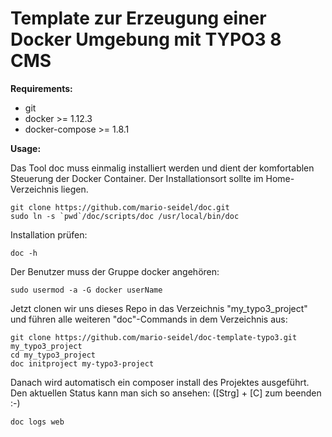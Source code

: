 # Template zur Erzeugung einer Docker Umgebung mit TYPO3 8 CMS

**Requirements:**

* git
* docker >= 1.12.3
* docker-compose >= 1.8.1


**Usage:**

Das Tool doc muss einmalig installiert werden und dient der komfortablen Steuerung der Docker Container.
Der Installationsort sollte im Home-Verzeichnis liegen.
```
git clone https://github.com/mario-seidel/doc.git
sudo ln -s `pwd`/doc/scripts/doc /usr/local/bin/doc
```

Installation prüfen:
```
doc -h
```

Der Benutzer muss der Gruppe docker angehören:
```
sudo usermod -a -G docker userName
```

Jetzt clonen wir uns dieses Repo in das Verzeichnis "my_typo3_project" und führen alle weiteren "doc"-Commands in dem Verzeichnis aus:
```
git clone https://github.com/mario-seidel/doc-template-typo3.git my_typo3_project
cd my_typo3_project
doc initproject my-typo3-project
```

Danach wird automatisch ein composer install des Projektes ausgeführt. Den aktuellen Status kann man sich so ansehen:
([Strg] + [C] zum beenden :-)
```
doc logs web
```
